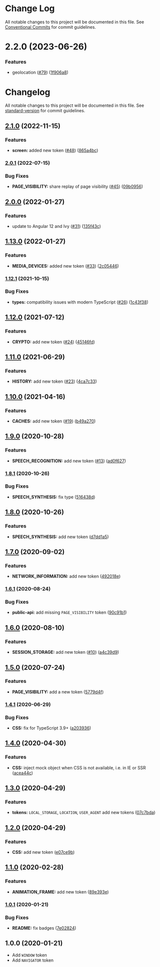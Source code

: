 # Change Log

All notable changes to this project will be documented in this file. See
[Conventional Commits](https://conventionalcommits.org) for commit guidelines.

# 2.2.0 (2023-06-26)

### Features

- geolocation ([#79](https://github.com/tinkoff/ng-web-apis/issues/79))
  ([1f906a8](https://github.com/tinkoff/ng-web-apis/commit/1f906a8f439ccf31e7c55811889c15f204033c2e))

# Changelog

All notable changes to this project will be documented in this file. See
[standard-version](https://github.com/conventional-changelog/standard-version) for commit guidelines.

## [2.1.0](https://github.com/ng-web-apis/common/compare/v2.0.1...v2.1.0) (2022-11-15)

### Features

- **screen:** added new token ([#48](https://github.com/ng-web-apis/common/issues/48))
  ([865a4bc](https://github.com/ng-web-apis/common/commit/865a4bc71bc698f224e42426fd79e8b93798067a))

### [2.0.1](https://github.com/ng-web-apis/common/compare/v2.0.0...v2.0.1) (2022-07-15)

### Bug Fixes

- **PAGE_VISIBILITY:** share replay of page visibility ([#45](https://github.com/ng-web-apis/common/issues/45))
  ([09b0956](https://github.com/ng-web-apis/common/commit/09b09569660b74102ef19aec089a1e67fb8de2c7))

## [2.0.0](https://github.com/ng-web-apis/common/compare/v1.13.0...v2.0.0) (2022-01-27)

### Features

- update to Angular 12 and Ivy ([#31](https://github.com/ng-web-apis/common/issues/31))
  ([135f43c](https://github.com/ng-web-apis/common/commit/135f43ccfbd83dcd9c8ec52489f9bb14bf6462b0))

## [1.13.0](https://github.com/ng-web-apis/common/compare/v1.12.1...v1.13.0) (2022-01-27)

### Features

- **MEDIA_DEVICES:** added new token ([#33](https://github.com/ng-web-apis/common/issues/33))
  ([2c05446](https://github.com/ng-web-apis/common/commit/2c05446e85dc5d4f861a56f86687deb9a0e341c9))

### [1.12.1](https://github.com/ng-web-apis/common/compare/v1.12.0...v1.12.1) (2021-10-15)

### Bug Fixes

- **types:** compatibility issues with modern TypeScript ([#26](https://github.com/ng-web-apis/common/issues/26))
  ([1c43f38](https://github.com/ng-web-apis/common/commit/1c43f383cfef81c8ccf7ce98921496ac7091fcac))

## [1.12.0](https://github.com/ng-web-apis/common/compare/v1.11.0...v1.12.0) (2021-07-12)

### Features

- **CRYPTO:** add new token ([#24](https://github.com/ng-web-apis/common/issues/24))
  ([45146fd](https://github.com/ng-web-apis/common/commit/45146fdd03fc2c8d68297461893852932802154c))

## [1.11.0](https://github.com/ng-web-apis/common/compare/v1.10.0...v1.11.0) (2021-06-29)

### Features

- **HISTORY:** add new token ([#23](https://github.com/ng-web-apis/common/issues/23))
  ([4ca7c33](https://github.com/ng-web-apis/common/commit/4ca7c33c2f9e4a16fd37938938f63c8258bc5eea))

## [1.10.0](https://github.com/ng-web-apis/common/compare/v1.9.0...v1.10.0) (2021-04-16)

### Features

- **CACHES:** add new token ([#19](https://github.com/ng-web-apis/common/issues/19))
  ([b49a270](https://github.com/ng-web-apis/common/commit/b49a270020d973bfc583f41840fea9e4dee27e82))

## [1.9.0](https://github.com/ng-web-apis/common/compare/v1.8.1...v1.9.0) (2020-10-28)

### Features

- **SPEECH_RECOGNITION:** add new token ([#13](https://github.com/ng-web-apis/common/issues/13))
  ([ad0f627](https://github.com/ng-web-apis/common/commit/ad0f627f4cadba1439e668da8b4947fd3e7625d6))

### [1.8.1](https://github.com/ng-web-apis/common/compare/v1.8.0...v1.8.1) (2020-10-26)

### Bug Fixes

- **SPEECH_SYNTHESIS:** fix type
  ([516438d](https://github.com/ng-web-apis/common/commit/516438d984e6cc62858dedb8ee93a5338e3e5a42))

## [1.8.0](https://github.com/ng-web-apis/common/compare/v1.7.0...v1.8.0) (2020-10-26)

### Features

- **SPEECH_SYNTHESIS:** add new token
  ([d7dd1a5](https://github.com/ng-web-apis/common/commit/d7dd1a594d2a4b0c9bcb5df256e7b61627f63909))

## [1.7.0](https://github.com/ng-web-apis/common/compare/v1.6.1...v1.7.0) (2020-09-02)

### Features

- **NETWORK_INFORMATION:** add new token
  ([492018e](https://github.com/ng-web-apis/common/commit/492018e48cc3408837ee950fbb84b3f8103c203f))

### [1.6.1](https://github.com/ng-web-apis/common/compare/v1.6.0...v1.6.1) (2020-08-24)

### Bug Fixes

- **public-api:** add missing `PAGE_VISIBILITY` token
  ([90c91b1](https://github.com/ng-web-apis/common/commit/90c91b1b306776f8b988d392381efb8122d341ec))

## [1.6.0](https://github.com/ng-web-apis/common/compare/v1.5.0...v1.6.0) (2020-08-10)

### Features

- **SESSION_STORAGE:** add new token ([#10](https://github.com/ng-web-apis/common/issues/10))
  ([a4c39d9](https://github.com/ng-web-apis/common/commit/a4c39d9dd93b96e8577bbed0b5428b19db1dc69c))

## [1.5.0](https://github.com/ng-web-apis/common/compare/v1.4.1...v1.5.0) (2020-07-24)

### Features

- **PAGE_VISIBILITY:** add a new token
  ([5779d4f](https://github.com/ng-web-apis/common/commit/5779d4fd341dc1e4a7bfb9d4bb1e4b3b3509b122))

### [1.4.1](https://github.com/ng-web-apis/common/compare/v1.4.0...v1.4.1) (2020-06-29)

### Bug Fixes

- **CSS:** fix for TypeScript 3.9+
  ([a203936](https://github.com/ng-web-apis/common/commit/a203936d56efcc926233260d913d56500a6535ba))

## [1.4.0](https://github.com/ng-web-apis/common/compare/v1.3.0...v1.4.0) (2020-04-30)

### Features

- **CSS:** inject mock object when CSS is not available, i.e. in IE or SSR
  ([acea44c](https://github.com/ng-web-apis/common/commit/acea44c7174acad3735cecfd4d41b00652a864a3))

## [1.3.0](https://github.com/ng-web-apis/common/compare/v1.2.0...v1.3.0) (2020-04-29)

### Features

- **tokens:** `LOCAL_STORAGE`, `LOCATION`, `USER_AGENT` add new tokens
  ([07c7bda](https://github.com/ng-web-apis/common/commit/07c7bda84d65826fd8d120dee4b99408f2e9c25f))

## [1.2.0](https://github.com/ng-web-apis/common/compare/v1.1.0...v1.2.0) (2020-04-29)

### Features

- **CSS:** add new token
  ([e07ce9b](https://github.com/ng-web-apis/common/commit/e07ce9b1711ea7a5798c5eaf9cb1ef358e8df69e))

## [1.1.0](https://github.com/ng-web-apis/common/compare/v1.0.1...v1.1.0) (2020-02-28)

### Features

- **ANIMATION_FRAME:** add new token
  ([89e393e](https://github.com/ng-web-apis/common/commit/89e393e2ed900c9a39a3218fefef69e39eb8a403))

### [1.0.1](https://github.com/ng-web-apis/common/compare/v1.0.0...v1.0.1) (2020-01-21)

### Bug Fixes

- **README:** fix badges
  ([7e02824](https://github.com/ng-web-apis/common/commit/7e028245ca4e512c8d9d1b1ac102b816f15e749a))

## 1.0.0 (2020-01-21)

- Add `WINDOW` token
- Add `NAVIGATOR` token
